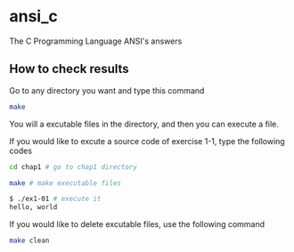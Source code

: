 # ansi_c

The C Programming Language ANSI's answers

## How to check results

Go to any directory you want and type this command

```sh
make
```

You will a excutable files in the directory, and then you can execute a file.

If you would like to excute a source code of exercise 1-1, type the following codes

```sh
cd chap1 # go to chap1 directory
```

```sh
make # make executable files
```

```sh
$ ./ex1-01 # execute it
hello, world
```

If you would like to delete excutable files, use the following command

```sh
make clean
```
